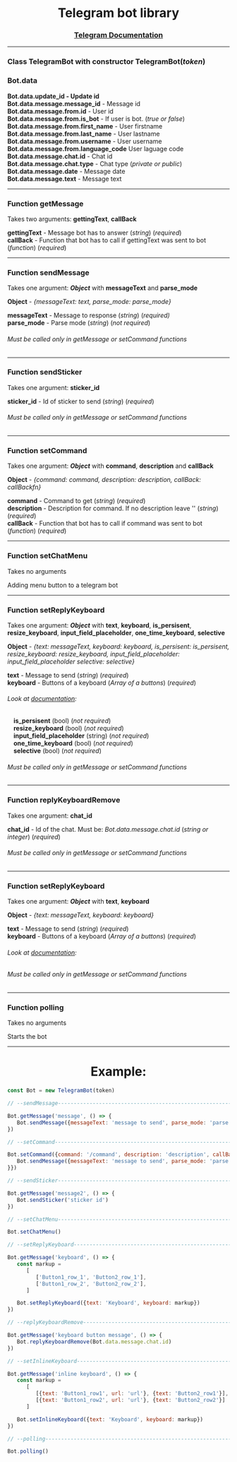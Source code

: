 <h1 align="center"><b>Telegram bot library</b></h1>

<h3 align="center"><a href="https://core.telegram.org/bots/api" target="_blank">Telegram Documentation</a></h3>

<hr>

### Class TelegramBot with constructor TelegramBot(***token***)


### Bot.data

**Bot.data.update_id - Update id**<br>
**Bot.data.message.message_id** - Message id<br>
**Bot.data.message.from.id** - User id<br>
**Bot.data.message.from.is_bot** - If user is bot. (*true or false*)<br>
**Bot.data.message.from.first_name** - User firstname<br>
**Bot.data.message.from.last_name** - User lastname<br>
**Bot.data.message.from.username** - User username<br>
**Bot.data.message.from.language_code** User laguage code<br>
**Bot.data.message.chat.id** - Chat id<br>
**Bot.data.message.chat.type** - Chat type (*private or public*)<br>
**Bot.data.message.date** - Message date<br>
**Bot.data.message.text** - Message text<br>

<hr>

### Function getMessage

Takes two arguments: **gettingText**, **callBack**

**gettingText** - Message bot has to answer (*string*) (*required*)<br>
**callBack** - Function that bot has to call if gettingText was sent to bot (*function*) (*required*)<br>

<hr>

### Function sendMessage

Takes one argument: ***Object*** with **messageText** and **parse_mode** 

**Object** - *{messageText: text, parse_mode: parse_mode}*

**messageText** - Message to response (*string*) (*required)*<br>
**parse_mode** - Parse mode (*string*) (*not required*)<br>

###### Must be called only in getMessage or setCommand functions

<hr>

### Function sendSticker

Takes one argument: **sticker_id**

**sticker_id** - Id of sticker to send (*string*) (*required*)

###### Must be called only in getMessage or setCommand functions 

<hr>

### Function setCommand 

Takes one argument: ***Object*** with **command**, **description** and **callBack** 

**Object** - *{command: command, description: description, callBack: callBackfn}*

**command** - Command to get (*string*) (*required*)<br>
**description** - Description for command. If no description leave '' (*string*) (*required*)<br>
**callBack** - Function that bot has to call if command was sent to bot (*function*) (*required*)<br>

<hr>

### Function setChatMenu

Takes no arguments

Adding menu button to a telegram bot

<hr>

### Function setReplyKeyboard

Takes one argument: ***Object*** with **text**, **keyboard**, **is_persisent**, **resize_keyboard**, **input_field_placeholder**, **one_time_keyboard**, **selective**

**Object** - *{text: messageText, keyboard: keyboard, is_persisent: is_persisent, resize_keyboard: resize_keyboard, input_field_placeholder: input_field_placeholder selective: selective}*

**text** - Message to send (*string*) (*required*)<br> 
**keyboard** - Buttons of a keyboard (*Array of a buttons*) (*required*) 

###### Look at [documentation](https://core.telegram.org/bots/api#replykeyboardmarkup):
   &emsp;**is_persisent** (bool) (*not required*)<br>
   &emsp;**resize_keyboard** (bool) (*not required*)<br>
   &emsp;**input_field_placeholder** (string) (*not required*)<br>
   &emsp;**one_time_keyboard** (bool) (*not required*)<br>
   &emsp;**selective** (bool) (*not required*)<br>

###### Must be called only in getMessage or setCommand functions

<hr>

### Function replyKeyboardRemove

Takes one argument: **chat_id**

**chat_id** - Id of the chat. Must be: *Bot.data.message.chat.id* (*string or integer*) (*required*)

###### Must be called only in getMessage or setCommand functions

<hr>

### Function setReplyKeyboard

Takes one argument: ***Object*** with **text**, **keyboard**

**Object** - *{text: messageText, keyboard: keyboard}*

**text** - Message to send (*string*) (*required*)<br> 
**keyboard** - Buttons of a keyboard (*Array of a buttons*) (*required*) 

###### Look at [documentation](https://core.telegram.org/bots/api#inlinekeyboardmarkup):

###### Must be called only in getMessage or setCommand functions

<hr>

### Function polling

Takes no arguments

Starts the bot

<hr>

<h1 align="center"><b>Example:</b></h1>

```javascript
const Bot = new TelegramBot(token)

// --sendMessage--------------------------------------------------------------------------

Bot.getMessage('message', () => {
   Bot.sendMessage({messageText: 'message to send', parse_mode: 'parse mode'})
})

// --setCommand--------------------------------------------------------------------------

Bot.setCommand({command: '/command', description: 'description', callBack: () => {
   Bot.sendMessage({messageText: 'message to send', parse_mode: 'parse mode'})
}})

// --sendSticker-------------------------------------------------------------------------

Bot.getMessage('message2', () => {
   Bot.sendSticker('sticker id')
})

// --setChatMenu-------------------------------------------------------------------------

Bot.setChatMenu()

// --setReplyKeyboard--------------------------------------------------------------------

Bot.getMessage('keyboard', () => {
   const markup = 
      [
         ['Button1_row_1', 'Button2_row_1'], 
         ['Button1_row_2', 'Button2_row_2'], 
      ]

   Bot.setReplyKeyboard({text: 'Keyboard', keyboard: markup})
})

// --replyKeyboardRemove-----------------------------------------------------------------

Bot.getMessage('keyboard button message', () => {
   Bot.replyKeyboardRemove(Bot.data.message.chat.id)
})

// --setInlineKeyboard-------------------------------------------------------------------

Bot.getMessage('inline keyboard', () => {
   const markup = 
      [
         [{text: 'Button1_row1', url: 'url'}, {text: 'Button2_row1'}],
         [{text: 'Button1_row2', url: 'url'}, {text: 'Button2_row2'}]
      ]

   Bot.setInlineKeyboard({text: 'Keyboard', keyboard: markup})
})

// --polling-----------------------------------------------------------------------------

Bot.polling()
```